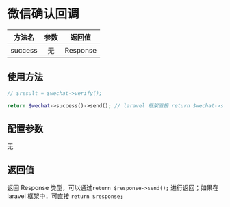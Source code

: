 # 微信确认回调

|   方法名   | 参数  |   返回值    |
|:-------:|:---:|:--------:|
| success |  无  | Response |

## 使用方法

```php
// $result = $wechat->verify();

return $wechat->success()->send(); // laravel 框架直接 return $wechat->success();
```


## 配置参数

无


## 返回值

返回 Response 类型，可以通过`return $response->send();` 进行返回；如果在 laravel 框架中，可直接 `return $response;`
